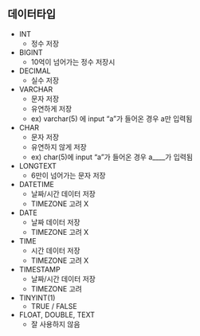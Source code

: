 ## 데이터타입

- INT
  - 정수 저장
- BIGINT
  - 10억이 넘어가는 정수 저장시
- DECIMAL
  - 실수 저장
- VARCHAR
  - 문자 저장
  - 유연하게 저장
  - ex) varchar(5) 에 input “a”가 들어온 경우 a만 입력됨
- CHAR
  - 문자 저장
  - 유연하지 않게 저장
  - ex) char(5)에 input “a”가 들어온 경우 a\_\_\_\_가 입력됨
- LONGTEXT
  - 6만이 넘어가는 문자 저장
- DATETIME
  - 날짜/시간 데이터 저장
  - TIMEZONE 고려 X
- DATE
  - 날짜 데이터 저장
  - TIMEZONE 고려 X
- TIME
  - 시간 데이터 저장
  - TIMEZONE 고려 X
- TIMESTAMP
  - 날짜/시간 데이터 저장
  - TIMEZONE 고려
- TINYINT(1)
  - TRUE / FALSE
- FLOAT, DOUBLE, TEXT
  - 잘 사용하지 않음

